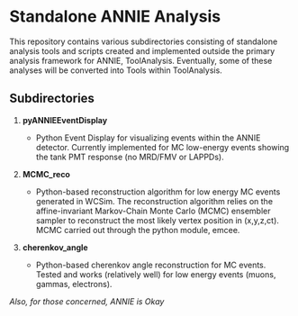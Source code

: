 # Standalone ANNIE Analysis

This repository contains various subdirectories consisting of standalone analysis tools and scripts created and implemented outside the primary analysis framework for ANNIE, ToolAnalysis. Eventually, some of these analyses will be converted into Tools within ToolAnalysis.

## Subdirectories

1. **pyANNIEEventDisplay**
     - Python Event Display for visualizing events within the ANNIE detector. Currently implemented for MC low-energy events showing the tank PMT response (no MRD/FMV or LAPPDs).

2. **MCMC_reco**
     - Python-based reconstruction algorithm for low energy MC events generated in WCSim. The reconstruction algorithm relies on the affine-invariant Markov-Chain Monte Carlo (MCMC) ensembler sampler to reconstruct the most likely vertex position in (x,y,z,ct). MCMC carried out through the python module, emcee.
  
3. **cherenkov_angle**
     - Python-based cherenkov angle reconstruction for MC events. Tested and works (relatively well) for low energy events (muons, gammas, electrons). 

*Also, for those concerned, ANNIE is Okay*
